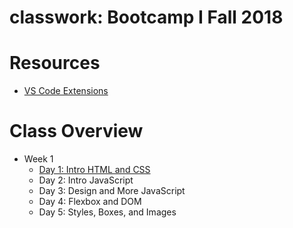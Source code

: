 # classwork: Bootcamp I Fall 2018

# Resources
- [VS Code Extensions](VSCode-Extensions.md)

# Class Overview
- Week 1
  - [Day 1: Intro HTML and CSS](week-01/class01_intro-html/README.md)
  - Day 2: Intro JavaScript
  - Day 3: Design and More JavaScript
  - Day 4: Flexbox and DOM
  - Day 5: Styles, Boxes, and Images
